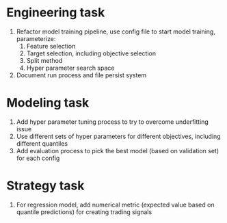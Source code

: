 # Engineering task

1. Refactor model training pipeline, use config file to start model training, parameterize:
    1. Feature selection
    2. Target selection, including objective selection
    3. Split method
    4. Hyper parameter search space
2. Document run process and file persist system

# Modeling task

1. Add hyper parameter tuning process to try to overcome underfitting issue
2. Use different sets of hyper parameters for different objectives, including different quantiles
3. Add evaluation process to pick the best model (based on validation set) for each config

# Strategy task

1. For regression model, add numerical metric (expected value based on quantile predictions) for creating trading signals